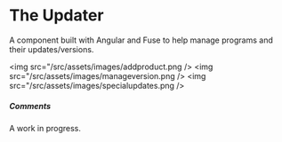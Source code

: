 <h1>The Updater</h1>
<p>A component built with Angular and Fuse to help manage programs and their updates/versions.</p>

<img src="/src/assets/images/addproduct.png />
<img src="/src/assets/images/manageversion.png />
<img src="/src/assets/images/specialupdates.png />

<h5>Comments</h5>
<p>A work in progress.</p>
